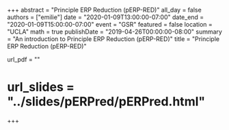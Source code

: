 +++
abstract = "Principle ERP Reduction (pERP-RED)"
all_day =  false
authors =  ["emilie"]
date = "2020-01-09T13:00:00-07:00"
date_end = "2020-01-09T15:00:00-07:00"
event =  "GSR"
featured =  false 
location =  "UCLA"
math =  true
publishDate = "2019-04-26T00:00:00-08:00"
summary = "An introduction to Principle ERP Reduction (pERP-RED)"
title = "Principle ERP Reduction (pERP-RED)"
  
url_pdf = ""
# url_slides = "../slides/pERPred/pERPred.html"
+++
    